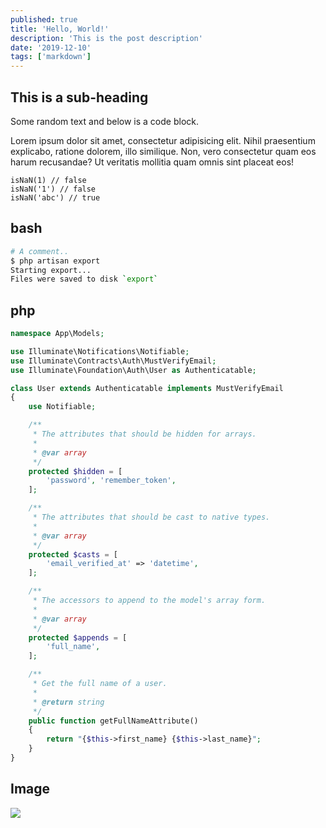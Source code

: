 ```yaml
---
published: true
title: 'Hello, World!'
description: 'This is the post description'
date: '2019-12-10'
tags: ['markdown']
---
```

## This is a sub-heading

Some random text and below is a code block.

Lorem ipsum dolor sit amet, consectetur adipisicing elit. Nihil praesentium explicabo, ratione dolorem, illo similique. Non, vero consectetur quam eos harum recusandae? Ut veritatis mollitia quam omnis sint placeat eos!

```
isNaN(1) // false
isNaN('1') // false
isNaN('abc') // true
```

## bash

``` bash
# A comment..
$ php artisan export
Starting export...
Files were saved to disk `export`
```

## php

``` php
namespace App\Models;

use Illuminate\Notifications\Notifiable;
use Illuminate\Contracts\Auth\MustVerifyEmail;
use Illuminate\Foundation\Auth\User as Authenticatable;

class User extends Authenticatable implements MustVerifyEmail
{
    use Notifiable;

    /**
     * The attributes that should be hidden for arrays.
     *
     * @var array
     */
    protected $hidden = [
        'password', 'remember_token',
    ];

    /**
     * The attributes that should be cast to native types.
     *
     * @var array
     */
    protected $casts = [
        'email_verified_at' => 'datetime',
    ];

    /**
     * The accessors to append to the model's array form.
     *
     * @var array
     */
    protected $appends = [
        'full_name',
    ];

    /**
     * Get the full name of a user.
     *
     * @return string
     */
    public function getFullNameAttribute()
    {
        return "{$this->first_name} {$this->last_name}";
    }
}
```

## Image

![](https://cdn-images-1.medium.com/max/800/1*3X6EiKc-njoRpCB1AWnv3Q.png)
